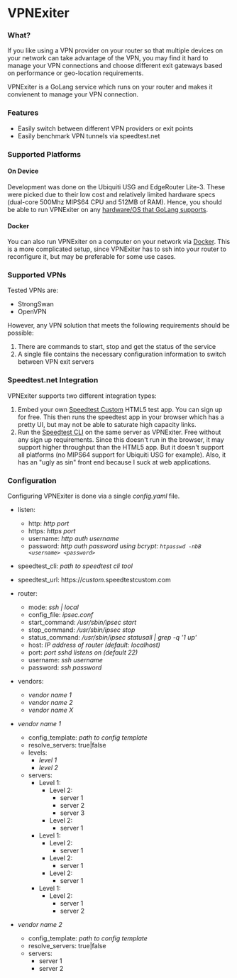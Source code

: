 # VPNExiter

### What?

If you like using a VPN provider on your router so that multiple devices
on your network can take advantage of the VPN, you may find it hard to
manage your VPN connections and choose different exit gateways based
on performance or geo-location requirements.

VPNExiter is a GoLang service which runs on your router and makes it
convienent to manage your VPN connection.

### Features

 * Easily switch between different VPN providers or exit points
 * Easily benchmark VPN tunnels via speedtest.net

### Supported Platforms

#### On Device

Development was done on the Ubiquiti USG and EdgeRouter Lite-3.  These were
picked due to their low cost and relatively limited hardware specs (dual-core
500Mhz MIPS64 CPU and 512MB of RAM).  Hence, you should be able to run
VPNExiter on any
[hardware/OS that GoLang supports](https://github.com/golang/go/wiki/MinimumRequirements).

#### Docker
You can also run VPNExiter on a computer on your network via
[Docker](https://www.docker.com).  This is a more complicated setup, since VPNExiter
has to ssh into your router to reconfigure it, but may be preferable for some
use cases.


### Supported VPNs

Tested VPNs are:

 - StrongSwan
 - OpenVPN

However, any VPN solution that meets the following requirements should be
possible:

 1. There are commands to start, stop and get the status of the service
 1. A single file contains the necessary configuration information to switch
    between VPN exit servers

### Speedtest.net Integration

VPNExiter supports two different integration types:

 1. Embed your own [Speedtest Custom](https://www.ookla.com/speedtest-custom) HTML5 test app.
    You can sign up for free.  This then runs the speedtest app in your browser which has a pretty
    UI, but may not be able to saturate high capacity links.
 1. Run the [Speedtest CLI](https://www.speedtest.net/apps/cli) on the same server as VPNExiter.
    Free without any sign up requirements.  Since this doesn't run in the browser,
    it may support higher throughput than the HTML5 app.  But it doesn't support all platforms
    (no MIPS64 support for Ubiquiti USG for example).  Also, it has an "ugly as sin" front end
    because I suck at web applications.


### Configuration

Configuring VPNExiter is done via a single <em>config.yaml</em> file.

 * listen:
    * http: *http port*
    * https: *https port*
    * username: *http auth username*
    * password: *http auth password using bcrypt: `htpasswd -nbB <username> <password>`*

 * speedtest_cli: *path to speedtest cli tool*
 * speedtest_url: https://*custom*.speedtestcustom.com

 * router:
    * mode: *ssh | local*
    * config_file: *ipsec.conf*
    * start_command: */usr/sbin/ipsec start*
    * stop_command: */usr/sbin/ipsec stop*
    * status_command: */usr/sbin/ipsec statusall | grep -q '1 up'*
    * host: *IP address of router (default: localhost)*
    * port: *port sshd listens on (default 22)*
    * username: *ssh username*
    * password: *ssh password*

 * vendors:
    - *vendor name 1*
    - *vendor name 2*
    - *vendor name X*

 * *vendor name 1*
    * config_template: *path to config template*
    * resolve_servers: true|false
    * levels:
        - *level 1*
        - *level 2*
    * servers:
        * Level 1:
            * Level 2:
                - server 1
                - server 2
                - server 3
            * Level 2:
                - server 1
        * Level 1:
            * Level 2:
                - server 1
            * Level 2:
                - server 1
            * Level 2:
                - server 1
        * Level 1:
            * Level 2:
                - server 1
                - server 2

 * *vendor name 2*
    * config_template: *path to config template*
    * resolve_servers: true|false
    * servers:
        - server 1
        - server 2
